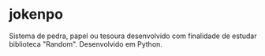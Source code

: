 # jokenpo
Sistema de pedra, papel ou tesoura desenvolvido com finalidade de estudar biblioteca "Random". Desenvolvido em Python.
